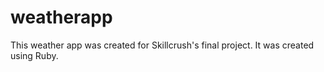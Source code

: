 # weatherapp

This weather app was created for Skillcrush's final project. It was created using Ruby.
